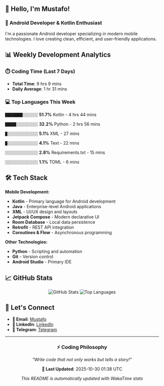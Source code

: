 ## 👋 Hello, I'm Mustafo!

### 🚀 Android Developer & Kotlin Enthusiast

I'm a passionate Android developer specializing in modern mobile technologies. I love creating clean, efficient, and user-friendly applications.

## 📊 Weekly Development Analytics

### ⏱️ Coding Time (Last 7 Days)
- **Total Time**: 9 hrs 9 mins
- **Daily Average**: 1 hr 31 mins

### 💻 Top Languages This Week


`████████░░░░░░░` **51.7%** Kotlin - 4 hrs 44 mins

`█████░░░░░░░░░░` **32.2%** Python - 2 hrs 56 mins

`█░░░░░░░░░░░░░░` **5.1%** XML - 27 mins

`█░░░░░░░░░░░░░░` **4.1%** Text - 22 mins

`░░░░░░░░░░░░░░░` **2.8%** Requirements.txt - 15 mins

`░░░░░░░░░░░░░░░` **1.1%** TOML - 6 mins


## 🛠️ Tech Stack

**Mobile Development:**
- **Kotlin** - Primary language for Android development
- **Java** - Enterprise-level Android applications  
- **XML** - UI/UX design and layouts
- **Jetpack Compose** - Modern declarative UI
- **Room Database** - Local data persistence
- **Retrofit** - REST API integration
- **Coroutines & Flow** - Asynchronous programming

**Other Technologies:**
- **Python** - Scripting and automation
- **Git** - Version control
- **Android Studio** - Primary IDE

## 📈 GitHub Stats

<div align="center">

![GitHub Stats](https://github-readme-stats.vercel.app/api?username=Developer-Mustafo&show_icons=true&theme=radical&hide_border=true)
![Top Languages](https://github-readme-stats.vercel.app/api/top-langs/?username=Developer-Mustafo&layout=compact&theme=radical&hide_border=true)

</div>

## 🤝 Let's Connect

- **📧 Email**: [Mustafo](rahim.mustafo.x@gmail.com)
- **💼 LinkedIn**: [LinkedIn](https://www.linkedin.com/in/mustafo-rahim-4a0384324)
- **📱 Telegram**: [Telegram](https://t.me/rahim_mustafo_x)

---

<div align="center">

### ⚡ Coding Philosophy
*"Write code that not only works but tells a story!"*

**📅 Last Updated**: 2025-10-30 01:38 UTC

*This README is automatically updated with WakaTime stats*

</div>
